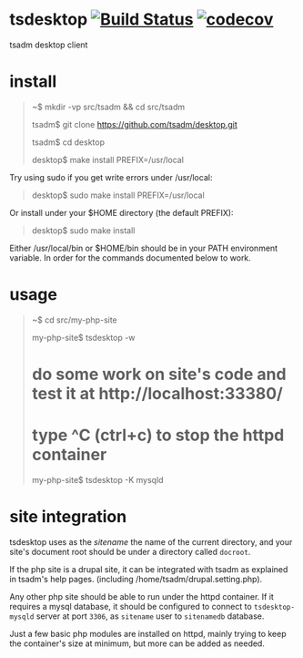# tsdesktop [![Build Status](https://travis-ci.org/tsadm/desktop.svg?branch=master)](https://travis-ci.org/tsadm/desktop) [![codecov](https://codecov.io/gh/tsadm/desktop/branch/master/graph/badge.svg)](https://codecov.io/gh/tsadm/desktop)
tsadm desktop client

# install

> ~$ mkdir -vp src/tsadm && cd src/tsadm
>
> tsadm$ git clone https://github.com/tsadm/desktop.git
>
> tsadm$ cd desktop
>
> desktop$ make install PREFIX=/usr/local

Try using sudo if you get write errors under /usr/local:

> desktop$ sudo make install PREFIX=/usr/local

Or install under your $HOME directory (the default PREFIX):

> desktop$ sudo make install

Either /usr/local/bin or $HOME/bin should be in your PATH environment variable. In order for the commands documented below to work.

# usage

> ~$ cd src/my-php-site
>
> my-php-site$ tsdesktop -w
>
> # do some work on site's code and test it at http://localhost:33380/
>
> # type ^C (ctrl+c) to stop the httpd container
>
> my-php-site$ tsdesktop -K mysqld

# site integration

tsdesktop uses as the *sitename* the name of the current directory, and your site's document root should be under a directory called `docroot`.

If the php site is a drupal site, it can be integrated with tsadm as explained in tsadm's help pages. (including /home/tsadm/drupal.setting.php).

Any other php site should be able to run under the httpd container. If it requires a mysql database, it should be configured to connect to `tsdesktop-mysqld` server at port `3306`, as `sitename` user to `sitenamedb` database.

Just a few basic php modules are installed on httpd, mainly trying to keep the container's size at minimum, but more can be added as needed.
